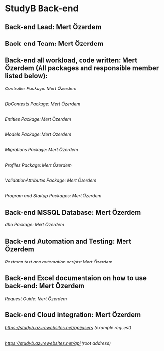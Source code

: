 # StudyB Back-end  
## Back-end Lead: Mert Özerdem  
## Back-end Team: Mert Özerdem  
## Back-end all workload, code written: Mert Özerdem (All packages and responsible member listed below):
###### Controller Package: Mert Özerdem  
###### DbContexts Package: Mert Özerdem  
###### Entities Package: Mert Özerdem  
###### Models Package: Mert Özerdem  
###### Migrations Package: Mert Özerdem  
###### Profiles Package: Mert Özerdem  
###### ValidationAttributes Package: Mert Özerdem  
###### Program and Startup Packages: Mert Özerdem  
## Back-end MSSQL Database: Mert Özerdem
###### dbo Package: Mert Özerdem  
## Back-end Automation and Testing: Mert Özerdem 
###### Postman test and automation scripts: Mert Özerdem  
## Back-end Excel documentaion on how to use back-end: Mert Özerdem 
###### Request Guide: Mert Özerdem 
## Back-end Cloud integration: Mert Özerdem
###### https://studyb.azurewebsites.net/api/users (example request)
###### https://studyb.azurewebsites.net/api (root address)
